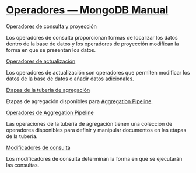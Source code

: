 # [Operadores — MongoDB Manual](https://docs.mongodb.com/manual/reference/operator/)

[Operadores de consulta y proyección](https://docs.mongodb.com/manual/reference/operator/query/)

Los operadores de consulta proporcionan formas de localizar los datos dentro de la base de datos y los operadores de proyección modifican la forma en que se presentan los datos.

[Operadores de actualización](https://docs.mongodb.com/manual/reference/operator/update/)

Los operadores de actualización son operadores que permiten modificar los datos de la base de datos o añadir datos adicionales.

[Etapas de la tubería de agregación](https://docs.mongodb.com/manual/reference/operator/aggregation-pipeline/)

Etapas de agregación disponibles para [Aggregation Pipeline](https://docs.mongodb.com/manual/core/aggregation-pipeline/).

[Operadores de Aggregation Pipeline](https://docs.mongodb.com/manual/reference/operator/aggregation/)

Las operaciones de la tubería de agregación tienen una colección de operadores disponibles para definir y manipular documentos en las etapas de la tubería.

[Modificadores de consulta](https://docs.mongodb.com/manual/reference/operator/query-modifier/)

Los modificadores de consulta determinan la forma en que se ejecutarán las consultas.

